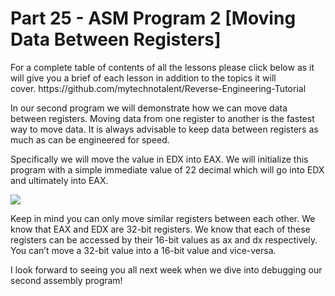 <h1>Part 25 - ASM Program 2 [Moving Data Between Registers]</h1><p>For a complete table of contents of all the lessons please click below as it will give you a brief of each lesson in addition to the topics it will cover. https://github.com/mytechnotalent/Reverse-Engineering-Tutorial</p><p>In our second program we will demonstrate how we can move data between registers. Moving data from one register to another is the fastest way to move data. It is always advisable to keep data between registers as much as can be engineered for speed.</p><p>Specifically we will move the value in EDX into EAX. We will initialize this program with a simple immediate value of 22 decimal which will go into EDX and ultimately into EAX.</p><div class="slate-resizable-image-embed slate-image-embed__resize-full-width"><img src="https://media-exp1.licdn.com/dms/image/C4E12AQHG6dgn8TBQIg/article-inline_image-shrink_1000_1488/0/1520145020169?e=1614211200&amp;v=beta&amp;t=93uHHQR6jrGPBZ-G9fPiUbNcgXThmyWer49rqkVyRAw"/></div><p>Keep in mind you can only move similar registers between each other. We know that EAX and EDX are 32-bit registers. We know that each of these registers can be accessed by their 16-bit values as ax and dx respectively. You can’t move a 32-bit value into a 16-bit value and vice-versa.</p><p>I look forward to seeing you all next week when we dive into debugging our second assembly program!</p>